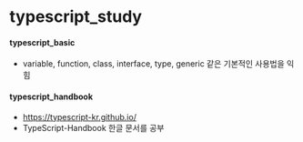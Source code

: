 # typescript_study

#### typescript_basic

- variable, function, class, interface, type, generic 같은 기본적인 사용법을 익힘

#### typescript_handbook

- https://typescript-kr.github.io/
- TypeScript-Handbook 한글 문서를 공부
